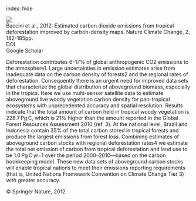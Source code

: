 index: hide

<div class="Citation">
    <div class="Citation-thumb CitationThumb-linked"  data-href="https://doi.org/10.1038/nclimate1354">
      <img src="https://static.claimspace.cloud/climate-study-static/refs/thumbs/6/Baccini_et_al_2012-thumb.png" />
    </div>

  <div class="Citation-body">
    <div class="Citation-text">Baccini et al., 2012: Estimated carbon dioxide emissions from tropical deforestation improved by carbon-density maps. <span class="Article-journal">Nature Climate Change, </span><span class="Article-volume">2, </span>182-185pp.</div>
    <div class="Citation-links">
      <div class="CitationLink" data-href="https://doi.org/10.1038/nclimate1354">
        <div class="CitationLink-icon CitationLink-Doi"></div>
        <div class="CitationLink-text">DOI</div>
      </div>
      <div class="CitationLink" data-href="https://scholar.google.com/scholar?q=10.1038/nclimate1354">
        <div class="CitationLink-icon CitationLink-Scholar"></div>
        <div class="CitationLink-text">Google Scholar</div>
      </div>
    </div>
  </div>
</div>

Deforestation contributes 6–17% of global anthropogenic CO2 emissions to the atmosphere1. Large uncertainties in emission estimates arise from inadequate data on the carbon density of forests2 and the regional rates of deforestation. Consequently there is an urgent need for improved data sets that characterize the global distribution of aboveground biomass, especially in the tropics. Here we use multi-sensor satellite data to estimate aboveground live woody vegetation carbon density for pan-tropical ecosystems with unprecedented accuracy and spatial resolution. Results indicate that the total amount of carbon held in tropical woody vegetation is 228.7 Pg C, which is 21% higher than the amount reported in the Global Forest Resources Assessment 2010 (ref. 3). At the national level, Brazil and Indonesia contain 35% of the total carbon stored in tropical forests and produce the largest emissions from forest loss. Combining estimates of aboveground carbon stocks with regional deforestation rates4 we estimate the total net emission of carbon from tropical deforestation and land use to be 1.0 Pg C yr−1 over the period 2000–2010—based on the carbon bookkeeping model. These new data sets of aboveground carbon stocks will enable tropical nations to meet their emissions reporting requirements (that is, United Nations Framework Convention on Climate Change Tier 3) with greater accuracy.

<div class="Citation-copy">
&copy; Springer Nature, 2012
</div>